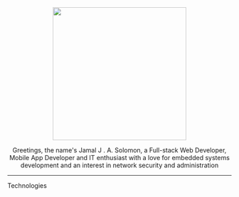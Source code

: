 <div align="center">
 <img src="https://media.giphy.com/media/QTfX9Ejfra3ZmNxh6B/giphy.gif" width="300"/>
 <p>
   Greetings, the name's Jamal J . A. Solomon, a Full-stack Web Developer, Mobile App Developer and IT enthusiast with a love for embedded systems development and an interest in network security and administration
 </p>
</div>

---

Technologies
<h1><h1>


<!--
**jaySolo/jaysolo** is a ✨ _special_ ✨ repository because its `README.md` (this file) appears on your GitHub profile.

Here are some ideas to get you started:

- 🔭 I’m currently working on ...
- 🌱 I’m currently learning ...
- 👯 I’m looking to collaborate on ...
- 🤔 I’m looking for help with ...
- 💬 Ask me about ...
- 📫 How to reach me: ...
- 😄 Pronouns: ...
- ⚡ Fun fact: ...
-->

